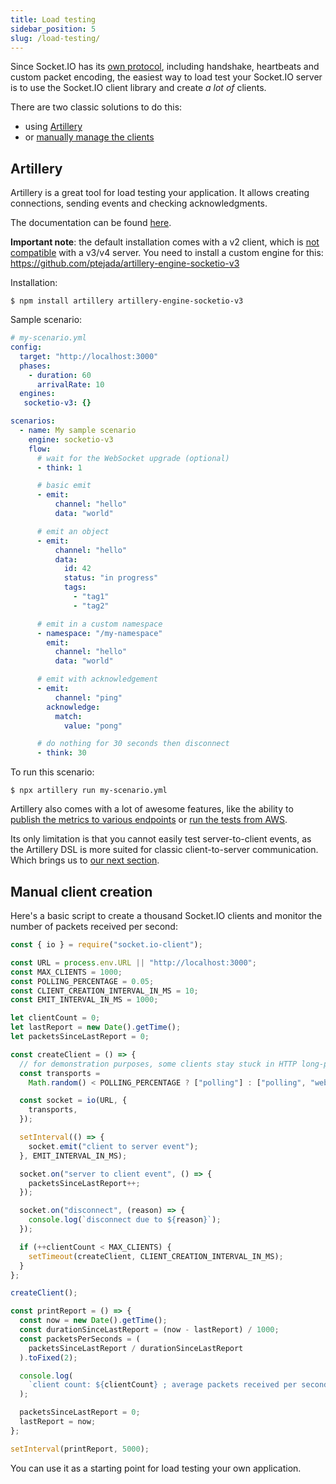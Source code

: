 ```yaml
---
title: Load testing
sidebar_position: 5
slug: /load-testing/
---
```


Since Socket.IO has its [own protocol](https://github.com/socketio/socket.io-protocol), including handshake, heartbeats and custom packet encoding, the easiest way to load test your Socket.IO server is to use the Socket.IO client library and create *a lot of* clients.

There are two classic solutions to do this:

- using [Artillery](#artillery)
- or [manually manage the clients](#manual-client-creation)

## Artillery

Artillery is a great tool for load testing your application. It allows creating connections, sending events and checking acknowledgments.

The documentation can be found [here](https://artillery.io/docs/guides/guides/socketio-reference.html).

**Important note**: the default installation comes with a v2 client, which is [not compatible](../03-Client/client-installation.md#version-compatibility) with a v3/v4 server. You need to install a custom engine for this: https://github.com/ptejada/artillery-engine-socketio-v3

Installation:

```
$ npm install artillery artillery-engine-socketio-v3
```

Sample scenario:

```yaml
# my-scenario.yml
config:
  target: "http://localhost:3000"
  phases:
    - duration: 60
      arrivalRate: 10
  engines:
   socketio-v3: {}

scenarios:
  - name: My sample scenario
    engine: socketio-v3
    flow:
      # wait for the WebSocket upgrade (optional)
      - think: 1

      # basic emit
      - emit:
          channel: "hello"
          data: "world"

      # emit an object
      - emit:
          channel: "hello"
          data:
            id: 42
            status: "in progress"
            tags:
              - "tag1"
              - "tag2"

      # emit in a custom namespace
      - namespace: "/my-namespace"
        emit:
          channel: "hello"
          data: "world"

      # emit with acknowledgement
      - emit:
          channel: "ping"
        acknowledge:
          match:
            value: "pong"

      # do nothing for 30 seconds then disconnect
      - think: 30
```

To run this scenario:

```
$ npx artillery run my-scenario.yml
```

Artillery also comes with a lot of awesome features, like the ability to [publish the metrics to various endpoints](https://artillery.io/docs/guides/plugins/plugin-publish-metrics.html) or [run the tests from AWS](https://artillery.io/docs/guides/guides/running-tests-with-artillery-pro.html).

Its only limitation is that you cannot easily test server-to-client events, as the Artillery DSL is more suited for classic client-to-server communication. Which brings us to [our next section](#manual-client-creation).

## Manual client creation

Here's a basic script to create a thousand Socket.IO clients and monitor the number of packets received per second:

```js
const { io } = require("socket.io-client");

const URL = process.env.URL || "http://localhost:3000";
const MAX_CLIENTS = 1000;
const POLLING_PERCENTAGE = 0.05;
const CLIENT_CREATION_INTERVAL_IN_MS = 10;
const EMIT_INTERVAL_IN_MS = 1000;

let clientCount = 0;
let lastReport = new Date().getTime();
let packetsSinceLastReport = 0;

const createClient = () => {
  // for demonstration purposes, some clients stay stuck in HTTP long-polling
  const transports =
    Math.random() < POLLING_PERCENTAGE ? ["polling"] : ["polling", "websocket"];

  const socket = io(URL, {
    transports,
  });

  setInterval(() => {
    socket.emit("client to server event");
  }, EMIT_INTERVAL_IN_MS);

  socket.on("server to client event", () => {
    packetsSinceLastReport++;
  });

  socket.on("disconnect", (reason) => {
    console.log(`disconnect due to ${reason}`);
  });

  if (++clientCount < MAX_CLIENTS) {
    setTimeout(createClient, CLIENT_CREATION_INTERVAL_IN_MS);
  }
};

createClient();

const printReport = () => {
  const now = new Date().getTime();
  const durationSinceLastReport = (now - lastReport) / 1000;
  const packetsPerSeconds = (
    packetsSinceLastReport / durationSinceLastReport
  ).toFixed(2);

  console.log(
    `client count: ${clientCount} ; average packets received per second: ${packetsPerSeconds}`
  );

  packetsSinceLastReport = 0;
  lastReport = now;
};

setInterval(printReport, 5000);
```

You can use it as a starting point for load testing your own application.
